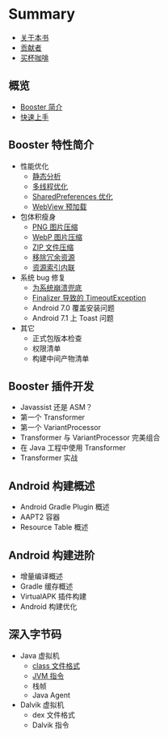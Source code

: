 # Summary

* [关于本书](./README.md)
* [贡献者](./contributors.md)
* [买杯咖啡](./donate.md)

## 概览

* [Booster 简介](./overview.md)
* [快速上手](./getting-started.md)

## Booster 特性简介

* 性能优化
  * [静态分析](./performance/static-analysis.md)
  * [多线程优化](./performance/multithreading-optimization.md)
  * [SharedPreferences 优化](./performance/shared-preferences-optimization.md)
  * [WebView 预加载](./performance/webview-preloading.md)
* 包体积瘦身
  * [PNG 图片压缩](./shrink/png-compression.md)
  * [WebP 图片压缩](./shrink/webp-compression.md)
  * [ZIP 文件压缩](./shrink/zip-compression.md)
  * [移除冗余资源](./shrink/res-deredundancy.md)
  * [资源索引内联](./shrink/res-index-inline.md)
* 系统 bug 修复
  * [为系统崩溃兜底](./bugfix/prevent-crash-from-system-bug.md)
  * [Finalizer 导致的 TimeoutException](./bugfix/finalizer-timeout-exception.md)
  * Android 7.0 覆盖安装问题
  * Android 7.1 上 Toast 问题
* 其它
  * 正式包版本检查
  * 权限清单
  * 构建中间产物清单

## Booster 插件开发

* Javassist 还是 ASM？
* 第一个 Transformer
* 第一个 VariantProcessor
* Transformer 与 VariantProcessor 完美组合
* 在 Java 工程中使用 Transformer
* Transformer 实战

## Android 构建概述

* Android Gradle Plugin 概述
* AAPT2 容器
* Resource Table 概述

## Android 构建进阶

* 增量编译概述
* Gradle 缓存概述
* VirtualAPK 插件构建
* Android 构建优化

## 深入字节码

* Java 虚拟机
    * [class 文件格式](./jvm/class-file.md)
    * [JVM 指令](./jvm/instructions.md)
    * 栈帧
    * Java Agent
* Dalvik 虚拟机
    * dex 文件格式
    * Dalvik 指令

